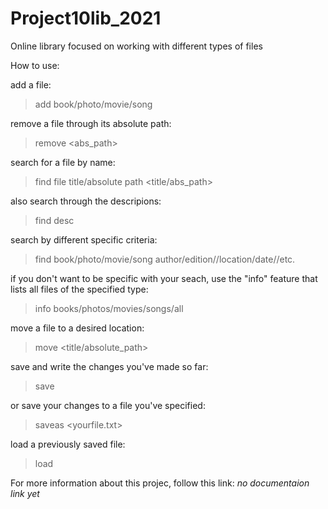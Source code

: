 # Project10lib_2021
Online library focused on working with different types of files 

How to use:

add a file:
  > add book/photo/movie/song

remove a file through its absolute path:
  > remove <abs_path>

search for a file by name:
  > find file title/absolute path <title/abs_path>

also search through the descripions:
  > find desc <desc>

search by different specific criteria:
  > find book/photo/movie/song author/edition//location/date//etc. 

if you don't want to be specific with your seach, use the "info" feature that lists all files of the specified type:
  > info books/photos/movies/songs/all

move a file to a desired location:
  > move <title/absolute_path>

save and write the changes you've made so far:
  > save

or save your changes to a file you've specified:
  > saveas <yourfile.txt>
  
load a previously saved file:
  > load

For more information about this projec, follow this link:
*no documentaion link yet*

